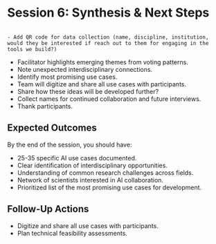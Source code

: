 # Session 6: Synthesis & Next Steps

```{include} ../timers/timer-5-minutes.md

```

```{warning} 
- Add QR code for data collection (name, discipline, institution, would they be interested if reach out to them for engaging in the tools we build?)
```

- Facilitator highlights emerging themes from voting patterns.
- Note unexpected interdisciplinary connections.
- Identify most promising use cases.
- Team will digitize and share all use cases with participants.
- Share how these ideas will be developed further?
- Collect names for continued collaboration and future interviews.
- Thank participants.

## Expected Outcomes

By the end of the session, you should have:
- 25-35 specific AI use cases documented.
- Clear identification of interdisciplinary opportunities.
- Understanding of common research challenges across fields.
- Network of scientists interested in AI collaboration.
- Prioritized list of the most promising use cases for development.

## Follow-Up Actions
- Digitize and share all use cases with participants.
- Plan technical feasibility assessments.

